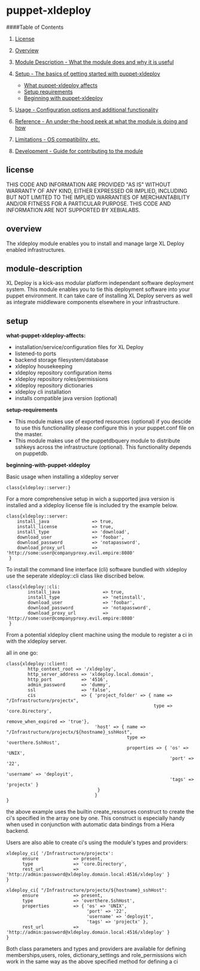 puppet-xldeploy
===============

####Table of Contents

1. [License](#license)

2. [Overview](#overview)

3. [Module Description - What the module does and why it is useful](#module-description)
4. [Setup - The basics of getting started with puppet-xldeploy](#setup)
    * [What puppet-xldeploy affects](#what-puppet-xldeploy-affects)
    * [Setup requirements](#setup-requirements)
    * [Beginning with puppet-xldeploy](#beginning-with-puppet-xldeploy)
5. [Usage - Configuration options and additional functionality](#usage)
6. [Reference - An under-the-hood peek at what the module is doing and how](#reference)
7. [Limitations - OS compatibility, etc.](#limitations)
8. [Development - Guide for contributing to the module](#development)

license
-------
THIS CODE AND INFORMATION ARE PROVIDED "AS IS" WITHOUT WARRANTY OF ANY KIND, EITHER EXPRESSED OR 
IMPLIED, INCLUDING BUT NOT LIMITED TO THE IMPLIED WARRANTIES OF MERCHANTABILITY AND/OR FITNESS 
FOR A PARTICULAR PURPOSE. THIS CODE AND INFORMATION ARE NOT SUPPORTED BY XEBIALABS.

overview
--------
The xldeploy module enables you to install and manage large XL Deploy enabled infrastructures.

module-description
------------------
XL Deploy is a kick-ass modular platform independant software deployment system. This module enables you to tie this deployment software into your puppet environment. It can take care of installing XL Deploy servers as well as integrate middleware components elsewhere in your infrastructure.

setup
-----
**what-puppet-xldeploy-affects:**

* installation/service/configuration files for XL Deploy
* listened-to ports
* backend storage filesystem/database
* xldeploy housekeeping
* xldeploy repository configuration items
* xldeploy repository roles/permissions
* xldeploy repository dictionaries
* xldeploy cli installation 
* installs compatible java version (optional)

**setup-requirements**

* This module makes use of exported resources (optional) if you descide to use this functionallity please configure this in your puppet.conf file on the master.
* This module makes use of the puppetdbquery module to distribute sshkeys across the infrastructure (optional). This functionality depends on puppetdb.


**beginning-with-puppet-xldeploy**

Basic usage when installing a xldeploy server

    class{xldeploy::server:}

For a more comprehensive setup in wich a supported java version is installed and a xldeploy license file is included try the example below.

    class{xldeploy::server:
        install_java                => true,
        install_license             => true,
        install_type                => 'download',
        download_user               => 'foobar',
        download_password           => 'notapassword',
        download_proxy_url          => 'http://some:user@companyproxy.evil.empire:8080'
     }


To install the command line interface (cli) software bundled with xldeploy use the seperate xldeploy::cli class like discribed below. 

    class{xldeploy::cli:
            install_java                => true,
            install_type                => 'netinstall',
            download_user               => 'foobar',
            download_password           => 'notapassword',
            download_proxy_url          => 'http://some:user@companyproxy.evil.empire:8080'
     }


From a potential xldeploy client machine using the module to register a ci in with the xldeploy server. 

  all in one go:

    class{xldeploy::client:
            http_context_root => '/xldeploy',
            http_server_address => 'xldeploy.local.domain',
            http_port           => '4516',
            admin_password      => 'dummy',
            ssl                 => 'false',
            cis                 => { 'project_folder' => { name => "/Infrastructure/projectx",
                                                           type => 'core.Directory',
                                                           remove_when_expired => 'true'},
                                     'host' => { name => "/Infrastructure/projectx/${hostname}_sshHost",
                                                 type => 'overthere.SshHost',
                                                 properties => { 'os' => 'UNIX',
                                                                 'port' => '22',
                                                                 'username' => 'deployit',
                                                                 'tags' => 'projectx' }
                                      }
                                     }
    }
  the above example uses the builtin create_resources construct to create the ci's specified in the array one by one. This construct is especially handy when used in conjunction with automatic data bindings from a Hiera backend.
  
  
  Users are also able to create ci's using the module's types and providers:

    xldeploy_ci{ '/Infrastructure/projectx':
          ensure             => present,
          type               => 'core.Directory',
          rest_url           => 'http://admin:password@xldeploy.domain.local:4516/xldeploy' }
    }
    
    xldeploy_ci{ "/Infrastructure/projectx/${hostname}_sshHost":
          ensure             => present,
          type               => 'overthere.SshHost',
          properties         => { 'os' => 'UNIX',
                                  'port' => '22',
                                  'username' => 'deployit',
                                  'tags' => 'projectx' },
          rest_url           => 'http://admin:password@xldeploy.domain.local:4516/xldeploy' }
    }

  Both class parameters and types and providers are available for defining memberships,users, roles, dictionary_settings and role_permissions wich work in the same way as the above specified method for defining a ci